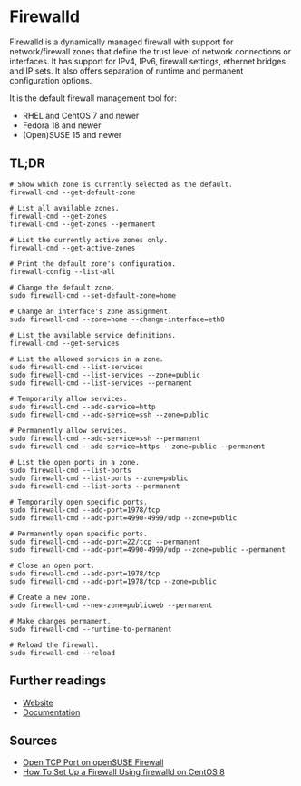 # Firewalld

Firewalld is a dynamically managed firewall with support for network/firewall zones that define the trust level of network connections or interfaces. It has support for IPv4, IPv6, firewall settings, ethernet bridges and IP sets. It also offers separation of runtime and permanent configuration options.

It is the default firewall management tool for:
- RHEL and CentOS 7 and newer
- Fedora 18 and newer
- (Open)SUSE 15 and newer

## TL;DR

```shell
# Show which zone is currently selected as the default.
firewall-cmd --get-default-zone

# List all available zones.
firewall-cmd --get-zones
firewall-cmd --get-zones --permanent

# List the currently active zones only.
firewall-cmd --get-active-zones

# Print the default zone's configuration.
firewall-config --list-all

# Change the default zone.
sudo firewall-cmd --set-default-zone=home

# Change an interface's zone assignment.
sudo firewall-cmd --zone=home --change-interface=eth0

# List the available service definitions.
firewall-cmd --get-services

# List the allowed services in a zone.
sudo firewall-cmd --list-services
sudo firewall-cmd --list-services --zone=public
sudo firewall-cmd --list-services --permanent

# Temporarily allow services.
sudo firewall-cmd --add-service=http
sudo firewall-cmd --add-service=ssh --zone=public

# Permanently allow services.
sudo firewall-cmd --add-service=ssh --permanent
sudo firewall-cmd --add-service=https --zone=public --permanent

# List the open ports in a zone.
sudo firewall-cmd --list-ports
sudo firewall-cmd --list-ports --zone=public
sudo firewall-cmd --list-ports --permanent

# Temporarily open specific ports.
sudo firewall-cmd --add-port=1978/tcp
sudo firewall-cmd --add-port=4990-4999/udp --zone=public

# Permanently open specific ports.
sudo firewall-cmd --add-port=22/tcp --permanent
sudo firewall-cmd --add-port=4990-4999/udp --zone=public --permanent

# Close an open port.
sudo firewall-cmd --add-port=1978/tcp
sudo firewall-cmd --add-port=1978/tcp --zone=public

# Create a new zone.
sudo firewall-cmd --new-zone=publicweb --permanent

# Make changes permament.
sudo firewall-cmd --runtime-to-permanent

# Reload the firewall.
sudo firewall-cmd --reload
```

## Further readings

- [Website]
- [Documentation]

[documentation]: https://firewalld.org/documentation/
[website]: https://firewalld.org/

## Sources

- [Open TCP Port on openSUSE Firewall]
- [How To Set Up a Firewall Using firewalld on CentOS 8]

[how to set up a firewall using firewalld on centos 8]: https://www.digitalocean.com/community/tutorials/how-to-set-up-a-firewall-using-firewalld-on-centos-8
[open tcp port on opensuse firewall]: https://vazhavandan.blogspot.com/2020/08/open-tcp-port-on-opensuse-firewall.html
